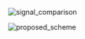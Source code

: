 


![signal_comparison](https://github.com/superdianuj/text_signal_classification/assets/47445756/dcee6b0e-91d0-4d03-a840-ed6c010cab6f)





![proposed_scheme](https://github.com/superdianuj/text_signal_classification/assets/47445756/8ec815fa-307d-42c4-8a24-0a172114dfa4)




